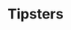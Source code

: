 ---
layout: project
title:  "Tipsters"
categories:
- project
img: tipsters.jpg
thumb: tipsters_thumb.jpg
---